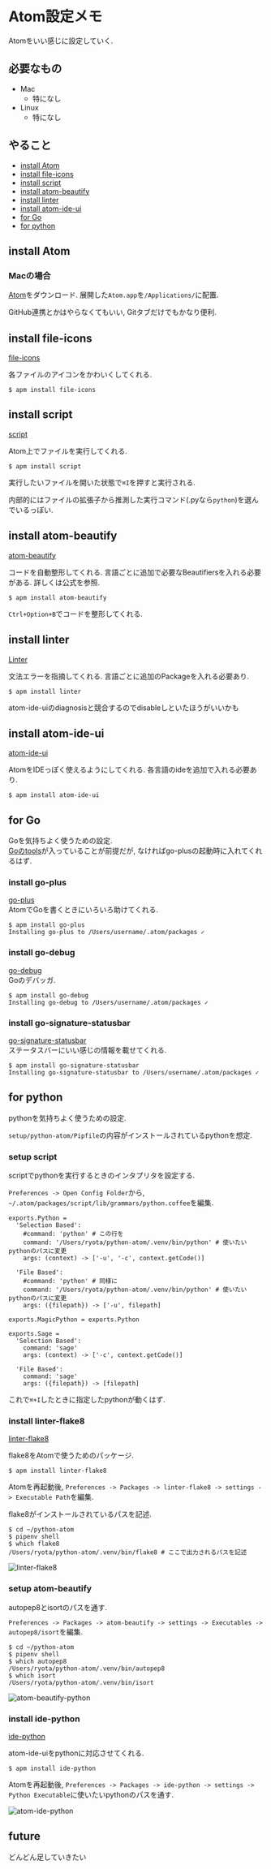 # Atom設定メモ
Atomをいい感じに設定していく.

## 必要なもの
- Mac
    - 特になし
- Linux
    - 特になし

## やること
- [install Atom](#install-Atom)
- [install file-icons](#install-file-icons)
- [install script](#install-script)
- [install atom-beautify](#install-atom-beautify)
- [install linter](#install-linter)
- [install atom-ide-ui](#install-atom-ide-ui)
- [for Go](#for-Go)
- [for python](#for-python)

## install Atom

### Macの場合
[Atom](https://atom.io/)をダウンロード. 展開した`Atom.app`を`/Applications/`に配置.

GitHub連携とかはやらなくてもいい, Gitタブだけでもかなり便利.

## install file-icons
[file-icons](https://atom.io/packages/file-icons)

各ファイルのアイコンをかわいくしてくれる.

```
$ apm install file-icons
```

## install script
[script](https://atom.io/packages/script)

Atom上でファイルを実行してくれる.

```
$ apm install script
```

実行したいファイルを開いた状態で`⌘I`を押すと実行される.

内部的にはファイルの拡張子から推測した実行コマンド(.pyなら`python`)を選んでいるっぽい.

## install atom-beautify
[atom-beautify](https://atom.io/packages/atom-beautify)

コードを自動整形してくれる. 言語ごとに追加で必要なBeautifiersを入れる必要がある. 詳しくは公式を参照.

```
$ apm install atom-beautify
```

`Ctrl+Option+B`でコードを整形してくれる.

## install linter
[Linter](https://atom.io/packages/linter)

文法エラーを指摘してくれる. 言語ごとに追加のPackageを入れる必要あり.

```
$ apm install linter
```

atom-ide-uiのdiagnosisと競合するのでdisableしといたほうがいいかも

## install atom-ide-ui
[atom-ide-ui](https://atom.io/packages/atom-ide-ui)

AtomをIDEっぽく使えるようにしてくれる. 各言語のideを追加で入れる必要あり.

```
$ apm install atom-ide-ui
```

## for Go
Goを気持ちよく使うための設定.  
[Goのtools](go.md#install-tools)が入っていることが前提だが, なければgo-plusの起動時に入れてくれるはず.  

### install go-plus
[go-plus](https://atom.io/packages/go-plus)  
AtomでGoを書くときにいろいろ助けてくれる.  

```
$ apm install go-plus
Installing go-plus to /Users/username/.atom/packages ✓
```

### install go-debug
[go-debug](https://atom.io/packages/go-debug)  
Goのデバッガ.  

```
$ apm install go-debug
Installing go-debug to /Users/username/.atom/packages ✓
```

### install go-signature-statusbar
[go-signature-statusbar](https://atom.io/packages/go-signature-statusbar)  
ステータスバーにいい感じの情報を載せてくれる.  
```
$ apm install go-signature-statusbar
Installing go-signature-statusbar to /Users/username/.atom/packages ✓
```

## for python
pythonを気持ちよく使うための設定.  

`setup/python-atom/Pipfile`の内容がインストールされているpythonを想定.

### setup script
scriptでpythonを実行するときのインタプリタを設定する.

`Preferences -> Open Config Folder`から,
`~/.atom/packages/script/lib/grammars/python.coffee`を編集.

```
exports.Python =
  'Selection Based':
    #command: 'python' # この行を
    command: '/Users/ryota/python-atom/.venv/bin/python' # 使いたいpythonのパスに変更
    args: (context) -> ['-u', '-c', context.getCode()]

  'File Based':
    #command: 'python' # 同様に
    command: '/Users/ryota/python-atom/.venv/bin/python' # 使いたいpythonのパスに変更
    args: ({filepath}) -> ['-u', filepath]

exports.MagicPython = exports.Python

exports.Sage =
  'Selection Based':
    command: 'sage'
    args: (context) -> ['-c', context.getCode()]

  'File Based':
    command: 'sage'
    args: ({filepath}) -> [filepath]
```

これで`⌘+I`したときに指定したpythonが動くはず.

### install linter-flake8
[linter-flake8](https://atom.io/packages/linter-flake8)

flake8をAtomで使うためのパッケージ.
```
$ apm install linter-flake8
```

Atomを再起動後, `Preferences -> Packages -> linter-flake8 -> settings -> Executable Path`を編集.

flake8がインストールされているパスを記述.

```
$ cd ~/python-atom
$ pipenv shell
$ which flake8
/Users/ryota/python-atom/.venv/bin/flake8 # ここで出力されるパスを記述
```

![linter-flake8](images/atom-linter-flake8.png)

### setup atom-beautify
autopep8とisortのパスを通す.

`Preferences -> Packages -> atom-beautify -> settings -> Executables -> autopep8/isort`を編集.

```
$ cd ~/python-atom
$ pipenv shell
$ which autopep8
/Users/ryota/python-atom/.venv/bin/autopep8
$ which isort
/Users/ryota/python-atom/.venv/bin/isort
```

![atom-beautify-python](images/atom-beautify-python.png)

### install ide-python
[ide-python](https://atom.io/packages/ide-python)

atom-ide-uiをpythonに対応させてくれる.

```
$ apm install ide-python
```

Atomを再起動後, `Preferences -> Packages -> ide-python -> settings -> Python Executable`に使いたいpythonのパスを通す.

![atom-ide-python](images/atom-ide-python.png)

## future
どんどん足していきたい
